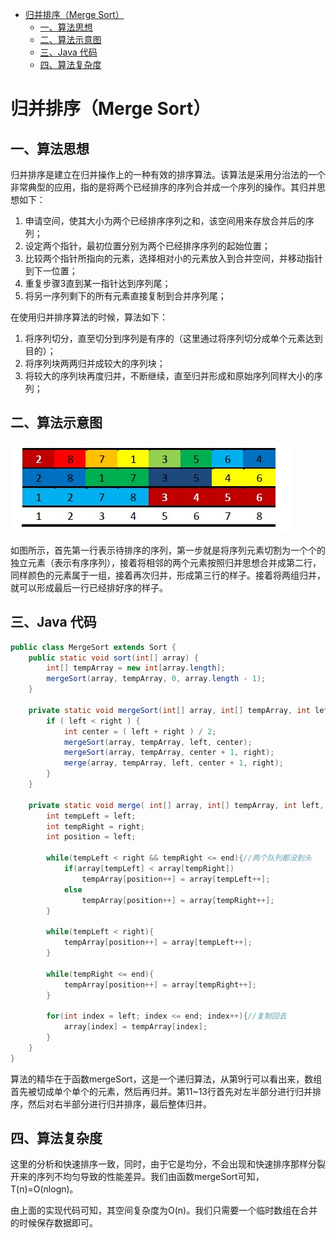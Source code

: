 [TOC levels=1-4]: # " "

- [归并排序（Merge Sort）](#归并排序merge-sort)
    - [一、算法思想](#一算法思想)
    - [二、算法示意图](#二算法示意图)
    - [三、Java 代码](#三java-代码)
    - [四、算法复杂度](#四算法复杂度)



# 归并排序（Merge Sort）

## 一、算法思想
归并排序是建立在归并操作上的一种有效的排序算法。该算法是采用分治法的一个非常典型的应用，指的是将两个已经排序的序列合并成一个序列的操作。其归并思想如下：

1. 申请空间，使其大小为两个已经排序序列之和，该空间用来存放合并后的序列；
2. 设定两个指针，最初位置分别为两个已经排序序列的起始位置；
3. 比较两个指针所指向的元素，选择相对小的元素放入到合并空间，并移动指针到下一位置；
4. 重复步骤3直到某一指针达到序列尾；
5. 将另一序列剩下的所有元素直接复制到合并序列尾；

在使用归并排序算法的时候，算法如下：

1. 将序列切分，直至切分到序列是有序的（这里通过将序列切分成单个元素达到目的）；
2. 将序列块两两归并成较大的序列块；
3. 将较大的序列块再度归并，不断继续，直至归并形成和原始序列同样大小的序列；


## 二、算法示意图

![](../image/071454528726031.jpg)

如图所示，首先第一行表示待排序的序列，第一步就是将序列元素切割为一个个的独立元素（表示有序序列），接着将相邻的两个元素按照归并思想合并成第二行，同样颜色的元素属于一组，接着再次归并，形成第三行的样子。接着将两组归并，就可以形成最后一行已经排好序的样子。

## 三、Java 代码
```java
public class MergeSort extends Sort {
    public static void sort(int[] array) {
        int[] tempArray = new int[array.length];
        mergeSort(array, tempArray, 0, array.length - 1);
    }
    
    private static void mergeSort(int[] array, int[] tempArray, int left, int right ) {
        if ( left < right ) {
            int center = ( left + right ) / 2;
            mergeSort(array, tempArray, left, center);
            mergeSort(array, tempArray, center + 1, right);
            merge(array, tempArray, left, center + 1, right);
        }
    } 
    
    private static void merge( int[] array, int[] tempArray, int left, int right, int end) {
        int tempLeft = left;
        int tempRight = right;
        int position = left;
        
        while(tempLeft < right && tempRight <= end){//两个队列都没到头
            if(array[tempLeft] < array[tempRight])
                tempArray[position++] = array[tempLeft++];
            else
                tempArray[position++] = array[tempRight++];
        }
        
        while(tempLeft < right){
            tempArray[position++] = array[tempLeft++];
        }
        
        while(tempRight <= end){
            tempArray[position++] = array[tempRight++];
        }
        
        for(int index = left; index <= end; index++){//复制回去
            array[index] = tempArray[index];
        }
    }
}
```
算法的精华在于函数mergeSort，这是一个递归算法，从第9行可以看出来，数组首先被切成单个单个的元素，然后再归并。第11~13行首先对左半部分进行归并排序，然后对右半部分进行归并排序，最后整体归并。

## 四、算法复杂度

这里的分析和快速排序一致，同时，由于它是均分，不会出现和快速排序那样分裂开来的序列不均匀导致的性能差异。我们由函数mergeSort可知，T(n)=O(nlogn)。

由上面的实现代码可知，其空间复杂度为O(n)。我们只需要一个临时数组在合并的时候保存数据即可。

